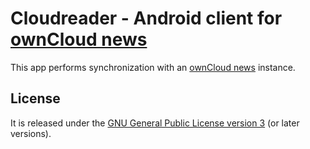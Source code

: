 # Cloudreader - Android client for [ownCloud news][0]

This app performs synchronization with an [ownCloud news][0] instance.

## License
It is released under the [GNU General Public License version 3](https://www.gnu.org/licenses/gpl-3.0) (or later versions).

[0]: https://github.com/owncloud/news